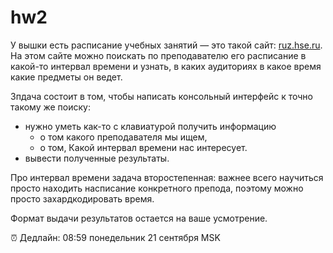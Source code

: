 # hw2

У вышки есть расписание учебных занятий &mdash; это такой сайт: [ruz.hse.ru](https://ruz.hse.ru/).
На этом сайте можно поискать по преподавателю его расписание в какой-то интервал времени и узнать, в каких аудиториях в какое время какие предметы он ведет. 

Зпдача состоит в том, чтобы написать консольный интерфейс к точно такому же поиску: 
* нужно уметь как-то с клавиатурой получить информацию 
  * о том какого преподавателя мы ищем, 
  * о том, Какой интервал времени нас интересует.
* вывести полученные результаты.

Про интервал времени задача второстепенная: важнее всего научиться просто находить насписание конкретного препода, поэтому можно просто захардкодировать время.

Формат выдачи результатов остается на ваше усмотрение.

⏰ Дедлайн: 08:59 понедельник 21 сентября MSK
